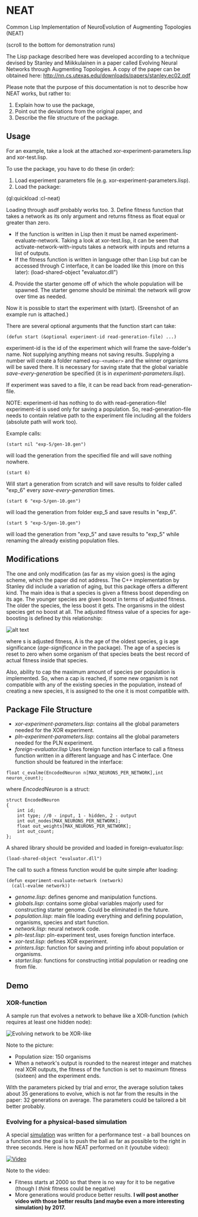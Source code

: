 # NEAT
Common Lisp Implementation of NeuroEvolution of Augmenting Topologies (NEAT)

(scroll to the bottom for demonstration runs)

The Lisp package described here was developed according to a technique devised by Stanley and Miikkulainen in a paper called Evolving Neural Networks through Augmenting Topologies. A copy of the paper can be obtained here: http://nn.cs.utexas.edu/downloads/papers/stanley.ec02.pdf 

Please note that the purpose of this documentation is not to describe how NEAT works, but rather to:
  1.	Explain how to use the package,
  2.	Point out the deviations from the original paper, and
  3.	Describe the file structure of the package.

## Usage
For an example, take a look at the attached xor-experiment-parameters.lisp and xor-test.lisp.

To use the package, you have to do these (in order):

1. Load experiment parameters file (e.g. xor-experiment-parameters.lisp).
2. Load the package: 

  (ql:quickload :cl-neat)
  
  Loading through asdf probably works too.
3.	Define fitness function that takes a network as its only argument and returns fitness as float equal or greater than zero. 
 * If the function is written in Lisp then it must be named experiment-evaluate-network. Taking a look at xor-test.lisp, it can be seen that activate-network-with-inputs takes a network with inputs and returns a list of outputs.
 * If the fitness function is written in language other than Lisp but can be accessed through C interface, it can be loaded like this (more on this later):
 (load-shared-object "evaluator.dll")
4. Provide the starter genome off of which the whole population will be spawned. The starter genome should be minimal: the network will grow over time as needed.

Now it is possible to start the experiment with (start). (Sreenshot of an example run is attached.)

There are several optional arguments that the function start can take:

`(defun start (&optional experiment-id read-generation-file) ...)`

experiment-id is the id of the experiment which will frame the save-folder's name. Not supplying anything means not saving results. Supplying a number will create a folder named `exp-<number>` and the winner organisms will be saved there. It is necessary for saving state that the global variable *save-every-generation* be specified (it is in _experiment-parameters.lisp_).

If experiment was saved to a file, it can be read back from read-generation-file. 

NOTE: experiment-id has nothing to do with read-generation-file! experiment-id is used only for saving a population. So, read-generation-file needs to contain relative path to the experiment file including all the folders (absolute path will work too).

Example calls:

`(start nil "exp-5/gen-10.gen")`

will load the generation from the specified file and will save nothing nowhere.

`(start 6)`

Will start a generation from scratch and will save results to folder called "exp_6" every *save-every-generation* times.

`(start 6 "exp-5/gen-10.gen")`

will load the generation from folder exp_5 and save results in "exp_6".

`(start 5 "exp-5/gen-10.gen")`

will load the generation from "exp_5" and save results to "exp_5" while renaming the already existing population files.

## Modifications
The one and only modification (as far as my vision goes) is the aging scheme, which the paper did not address. The C++ implementation by Stanley did include a variation of aging, but this package offers a different kind. The main idea is that a species is given a fitness boost depending on its age. The younger species are given boost in terms of adjusted fitness. The older the species, the less boost it gets. The organisms in the oldest species get no boost at all. The adjusted fitness value of a species for age-boosting is defined by this relationship:

![alt text](https://github.com/meatich/NEAT/blob/master/aging.gif "Age formula")

where s is adjusted fitness, A is the age of the oldest species, g is age significance (*age-significance* in the package). The age of a species is reset to zero when some organism of that species beats the best record of actual fitness inside that species.

Also, ability to cap the maximum amount of species per population is implemented. So, when a cap is reached, if some new organism is not compatible with any of the existing species in the population, instead of creating a new species, it is assigned to the one it is most compatible with.

## Package File Structure
*	_xor-experiment-parameters.lisp_: contains all the global parameters needed for the XOR experiment.
*	_pln-experiment-parameters.lisp_: contains all the global parameters needed for the PLN experiment.
*	_foreign-evaluator.lisp_
Uses foreign function interface to call a fitness function written in a different language and has C interface. One function should be featured in the interface:

`float c_evalme(EncodedNeuron n[MAX_NEURONS_PER_NETWORK],int neuron_count);`

where _EncodedNeuron_ is a struct:

```
struct EncodedNeuron
{
    int id;
    int type; //0 - input, 1 - hidden, 2 - output
    int out_nodes[MAX_NEURONS_PER_NETWORK];
    float out_weights[MAX_NEURONS_PER_NETWORK];
    int out_count;
};
```
 A shared library should be provided and loaded in foreign-evaluator.lisp: 

`(load-shared-object "evaluator.dll")`

The call to such a fitness function would be quite simple after loading:
```
(defun experiment-evaluate-network (network)
  (call-evalme network))
```
*	_genome.lisp_: defines genome and manipulation functions.
*	_globals.lisp_: contains some global variables majorly used for constructing starter genome. Could be eliminated in the future. 
*	_population.lisp_: main file loading everything and defining population, organisms, species and start function.
*	_network.lisp_: neural network code.
*	_pln-test.lisp_: pln-experiment test, uses foreign function interface.
*	_xor-test.lisp_: defines XOR experiment.
*	_printers.lisp_: function for saving and printing info about population or organisms.
*	_starter.lisp_: functions for constructing intitial population or reading one from file.

## Demo
### XOR-function
A sample run that evolves a network to behave like a XOR-function (which requires at least one hidden node):

![Evolving network to be XOR-like](https://github.com/meatich/NEAT/blob/master/sshot-251.png "Evolving network to be XOR-like")

Note to the picture:
 * Population size: 150 organisms
 * When a network's output is rounded to the nearest integer and matches real XOR outputs, the fitness of the function is set to maximum fitness (sixteen) and the experiment ends.

With the parameters picked by trial and error, the average solution takes about 35 generations to evolve, which is not far from the results in the paper: 32 generations on average. The parameters could be tailored a bit better probably.

### Evolving for a physical-based simulation
A special [simulation](https://github.com/meatich/PLN-Simulation) was written for a performance test - a ball bounces on a function and the goal is to push the ball as far as possible to the right in three seconds. Here is how NEAT performed on it (youtube video):

[![Video](http://img.youtube.com/vi/R9je0GhgaRg/0.jpg)](https://www.youtube.com/watch?v=R9je0GhgaRg)

Note to the video:
 * Fitness starts at 2000 so that there is no way for it to be negative (though I _think_ fitness could be negative)
 * More generations would produce better results. **I will post another video with those better results (and maybe even a more interesting simulation) by 2017.**

